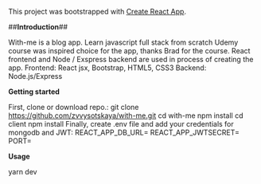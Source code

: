 This project was bootstrapped with [Create React App](https://github.com/facebook/create-react-app).

##**Introduction**##

With-me is a blog app. Learn javascript full stack from scratch Udemy course was inspired choice for the app, thanks Brad for the course. React frontend and Node / Exspress backend are used in process of creating the app.
Frontend: React jsx, Bootstrap, HTML5, CSS3
Backend: Node.js/Express

**Getting started**

First, clone or download repo.: 
git clone https://github.com/zvvysotskaya/with-me.git
cd with-me 
npm install
cd client 
npm install
Finally, create .env file and add your credentials for mongodb and JWT:
REACT_APP_DB_URL=
REACT_APP_JWTSECRET=
PORT=

**Usage**

yarn dev
